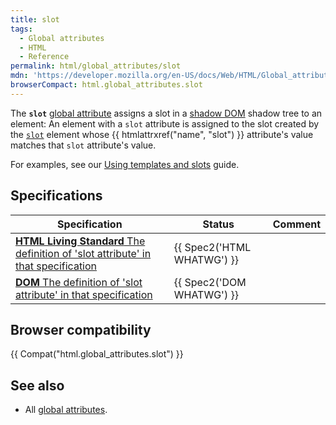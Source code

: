 ```yaml
---
title: slot
tags:
  - Global attributes
  - HTML
  - Reference
permalink: html/global_attributes/slot
mdn: 'https://developer.mozilla.org/en-US/docs/Web/HTML/Global_attributes/slot'
browserCompact: html.global_attributes.slot
---
```

The **`slot`** [global attribute](/html/global_attributes) assigns a slot in a [shadow DOM](/web_components/using_shadow_dom) shadow tree to an element: An element with a `slot` attribute is assigned to the slot created by the [`slot`](/html/element/slot/) element whose {{ htmlattrxref("name", "slot") }} attribute's value matches that `slot` attribute's value.

For examples, see our [Using templates and slots](/web_components/using_templates_and_slots) guide.

## Specifications

| Specification | Status | Comment |
| --- | --- | --- |
| [**HTML Living Standard** The definition of 'slot attribute' in that specification](https://html.spec.whatwg.org/multipage/dom.html#attr-slot) | {{ Spec2('HTML WHATWG') }} |  |
| [**DOM** The definition of 'slot attribute' in that specification](https://dom.spec.whatwg.org/#dom-element-slot) | {{ Spec2('DOM WHATWG') }} |  |

## Browser compatibility

{{ Compat("html.global_attributes.slot") }}

## See also

-   All [global attributes](/html/global_attributes).